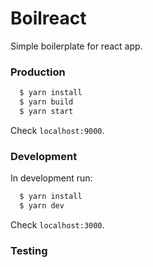 # Boilreact

Simple boilerplate for react app.

### Production

```bash
  $ yarn install
  $ yarn build
  $ yarn start
```

Check `localhost:9000`.

### Development

In development run:

```bash
  $ yarn install
  $ yarn dev
```

Check `localhost:3000`.

### Testing
